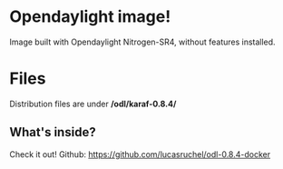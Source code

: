 # Opendaylight image!

Image built with Opendaylight Nitrogen-SR4, without features installed.

# Files

Distribution files are under  **/odl/karaf-0.8.4/**



## What's inside?

Check it out! Github: https://github.com/lucasruchel/odl-0.8.4-docker


